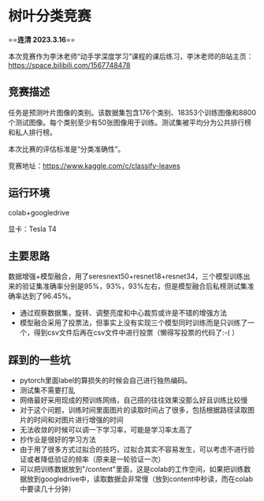 # 树叶分类竞赛

==**连清 2023.3.16**==

本次竞赛作为李沐老师“动手学深度学习”课程的课后练习，李沐老师的B站主页：https://space.bilibili.com/1567748478

## 竞赛描述

任务是预测叶片图像的类别。该数据集包含176个类别、18353个训练图像和8800个测试图像。每个类别至少有50张图像用于训练。测试集被平均分为公共排行榜和私人排行榜。

本次比赛的评估标准是“分类准确性”。

竞赛地址：https://www.kaggle.com/c/classify-leaves

## 运行环境

colab+googledrive

显卡：Tesla T4

## 主要思路

数据增强+模型融合，用了seresnext50+resnet18+resnet34，三个模型训练出来的验证集准确率分别是95%，93%，93%左右，但是模型融合后私榜测试集准确率达到了96.45%。
- 通过观察数据集，旋转、调整亮度和中心裁剪或许是不错的增强方法
- 模型融合采用了投票法，但事实上没有实现三个模型同时训练而是只训练了一个，得到csv文件后再在csv文件中进行投票（懒得写投票的代码了:-(  ）

## 踩到的一些坑

- pytorch里面label的算损失的时候会自己进行独热编码。
- 测试集不需要打乱
- 网络最好采用现成的预训练网络，自己搭的往往效果没那么好且训练比较慢
- 对于这个问题，训练时间里面图片的读取时间占了很多，包括根据路径读取图片的时间和对图片进行增强的时间
- 无法收敛的时候可以调一下学习率，可能是学习率太高了
- 抄作业是很好的学习方法
- 由于用了很多方式过拟合的技巧，过拟合其实不容易发生，可以考虑不进行验证或者降低验证的频率（原来是一轮验证一次）
- 可以把训练数据放到"/content"里面，这是colab的工作空间，如果把训练数据放到googledrive中，读取数据会非常慢（放到content中秒读，而在colab中要读几十分钟）

